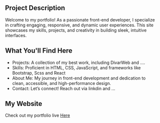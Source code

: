 ## Project Description

Welcome to my portfolio! As a passionate front-end developer, I specialize in crafting engaging, responsive, and dynamic user experiences. This site showcases my skills, projects, and creativity in building sleek, intuitive interfaces.

## What You'll Find Here

<ul>
 <li>Projects: A collection of my best work, including DivarWeb and ....</li>
 <li>Skills: Proficient in HTML, CSS, JavaScript, and frameworks like Bootstrap, Scss and React</li>
 <li>About Me: My journey in front-end development and dedication to clean, accessible, and high-performance design.</li>
 <li>Contact: Let’s connect! Reach out via linkdin and ...</li>
</ul>

## My Website

Check out my portfolio live <a href="https://mobina-karimi-portfolio-web.vercel.app/">Here </a>
